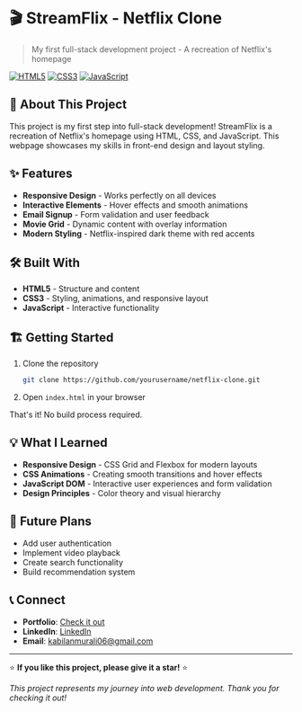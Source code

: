 # 🎬 StreamFlix - Netflix Clone

> My first full-stack development project - A recreation of Netflix's homepage

[![HTML5](https://img.shields.io/badge/HTML5-E34F26?style=for-the-badge&logo=html5&logoColor=white)]()
[![CSS3](https://img.shields.io/badge/CSS3-1572B6?style=for-the-badge&logo=css3&logoColor=white)]()
[![JavaScript](https://img.shields.io/badge/JavaScript-F7DF1E?style=for-the-badge&logo=javascript&logoColor=black)]()

## 🌟 About This Project

This project is my first step into full-stack development! StreamFlix is a recreation of Netflix's homepage using HTML, CSS, and JavaScript. This webpage showcases my skills in front-end design and layout styling.

## ✨ Features

- **Responsive Design** - Works perfectly on all devices
- **Interactive Elements** - Hover effects and smooth animations
- **Email Signup** - Form validation and user feedback
- **Movie Grid** - Dynamic content with overlay information
- **Modern Styling** - Netflix-inspired dark theme with red accents

## 🛠️ Built With

- **HTML5** - Structure and content
- **CSS3** - Styling, animations, and responsive layout
- **JavaScript** - Interactive functionality

## 🏗️ Getting Started

1. Clone the repository
   ```bash
   git clone https://github.com/yourusername/netflix-clone.git
   ```

2. Open `index.html` in your browser

That's it! No build process required.

## 💡 What I Learned

- **Responsive Design** - CSS Grid and Flexbox for modern layouts
- **CSS Animations** - Creating smooth transitions and hover effects
- **JavaScript DOM** - Interactive user experiences and form validation
- **Design Principles** - Color theory and visual hierarchy

## 🔮 Future Plans

- Add user authentication
- Implement video playback
- Create search functionality
- Build recommendation system

## 📞 Connect

- **Portfolio**: [Check it out](https://kabilans-portfolio.vercel.app/)
- **LinkedIn**: [LinkedIn](www.linkedin.com/in/kabilanmurali)
- **Email**: kabilanmurali06@gmail.com

---

⭐ **If you like this project, please give it a star!** ⭐

*This project represents my journey into web development. Thank you for checking it out!*
